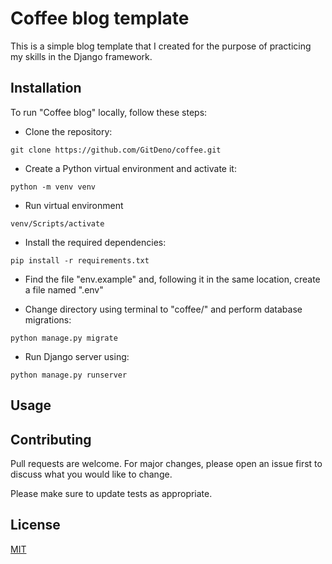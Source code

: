 # Coffee blog template

This is a simple blog template that I created for the purpose of practicing my skills in the Django framework. 

## Installation

To run "Coffee blog" locally, follow these steps:

- Clone the repository:

```
git clone https://github.com/GitDeno/coffee.git
```

- Create a Python virtual environment and activate it:
```
python -m venv venv
```
- Run virtual environment
```
venv/Scripts/activate
```
- Install the required dependencies:
```
pip install -r requirements.txt
```
- Find the file "env.example" and, following it in the same location, create a file named ".env"

- Change directory using terminal to "coffee/" and perform database migrations:
```
python manage.py migrate
```
- Run Django server using:
```
python manage.py runserver
```
## Usage



## Contributing

Pull requests are welcome. For major changes, please open an issue first
to discuss what you would like to change.

Please make sure to update tests as appropriate.

## License

[MIT](https://choosealicense.com/licenses/mit/)

